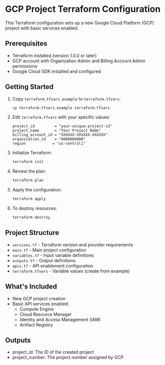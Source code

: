 # GCP Project Terraform Configuration

This Terraform configuration sets up a new Google Cloud Platform (GCP) project with basic services enabled.

## Prerequisites

- Terraform installed (version 1.0.0 or later)
- GCP account with Organization Admin and Billing Account Admin permissions
- Google Cloud SDK installed and configured

## Getting Started

1. Copy `terraform.tfvars.example` to `terraform.tfvars`:
   ```bash
   cp terraform.tfvars.example terraform.tfvars
   ```

2. Edit `terraform.tfvars` with your specific values:
   ```hcl
   project_id         = "your-unique-project-id"
   project_name       = "Your Project Name"
   billing_account_id = "XXXXXX-XXXXXX-XXXXXX"
   organization_id    = "0000000000"
   region            = "us-central1"
   ```

3. Initialize Terraform:
   ```bash
   terraform init
   ```

4. Review the plan:
   ```bash
   terraform plan
   ```

5. Apply the configuration:
   ```bash
   terraform apply
   ```

6. To destroy resources:
   ```bash
   terraform destroy
   ```

## Project Structure

- `versions.tf` - Terraform version and provider requirements
- `main.tf` - Main project configuration
- `variables.tf` - Input variable definitions
- `outputs.tf` - Output definitions
- `apis.tf` - API enablement configuration
- `terraform.tfvars` - Variable values (create from example)

## What's Included

- New GCP project creation
- Basic API services enabled:
  - Compute Engine
  - Cloud Resource Manager
  - Identity and Access Management (IAM)
  - Artifact Registry

## Outputs

- project_id: The ID of the created project
- project_number: The project number assigned by GCP